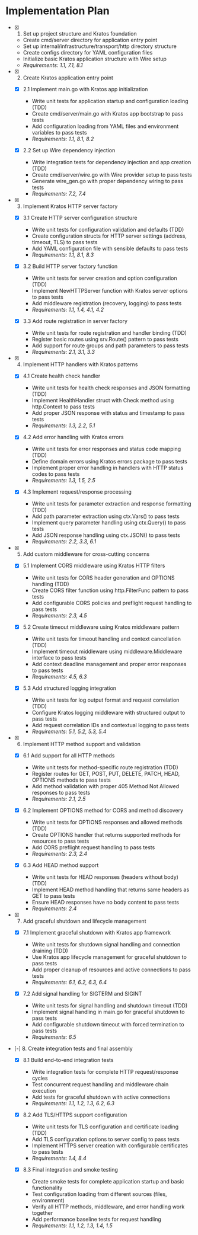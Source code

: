 # Implementation Plan

- [x] 1. Set up project structure and Kratos foundation
  - Create cmd/server directory for application entry point
  - Set up internal/infrastructure/transport/http directory structure
  - Create configs directory for YAML configuration files
  - Initialize basic Kratos application structure with Wire setup
  - _Requirements: 1.1, 7.1, 8.1_

- [x] 2. Create Kratos application entry point
  - [x] 2.1 Implement main.go with Kratos app initialization
    - Write unit tests for application startup and configuration loading (TDD)
    - Create cmd/server/main.go with Kratos app bootstrap to pass tests
    - Add configuration loading from YAML files and environment variables to pass tests
    - _Requirements: 1.1, 8.1, 8.2_

  - [x] 2.2 Set up Wire dependency injection
    - Write integration tests for dependency injection and app creation (TDD)
    - Create cmd/server/wire.go with Wire provider setup to pass tests
    - Generate wire_gen.go with proper dependency wiring to pass tests
    - _Requirements: 7.2, 7.4_

- [x] 3. Implement Kratos HTTP server factory
  - [x] 3.1 Create HTTP server configuration structure
    - Write unit tests for configuration validation and defaults (TDD)
    - Create configuration structs for HTTP server settings (address, timeout, TLS) to pass tests
    - Add YAML configuration file with sensible defaults to pass tests
    - _Requirements: 1.1, 8.1, 8.3_

  - [x] 3.2 Build HTTP server factory function
    - Write unit tests for server creation and option configuration (TDD)
    - Implement NewHTTPServer function with Kratos server options to pass tests
    - Add middleware registration (recovery, logging) to pass tests
    - _Requirements: 1.1, 1.4, 4.1, 4.2_

  - [x] 3.3 Add route registration in server factory
    - Write unit tests for route registration and handler binding (TDD)
    - Register basic routes using srv.Route() pattern to pass tests
    - Add support for route groups and path parameters to pass tests
    - _Requirements: 2.1, 3.1, 3.3_

- [x] 4. Implement HTTP handlers with Kratos patterns
  - [x] 4.1 Create health check handler
    - Write unit tests for health check responses and JSON formatting (TDD)
    - Implement HealthHandler struct with Check method using http.Context to pass tests
    - Add proper JSON response with status and timestamp to pass tests
    - _Requirements: 1.3, 2.2, 5.1_

  - [x] 4.2 Add error handling with Kratos errors
    - Write unit tests for error responses and status code mapping (TDD)
    - Define domain errors using Kratos errors package to pass tests
    - Implement proper error handling in handlers with HTTP status codes to pass tests
    - _Requirements: 1.3, 1.5, 2.5_

  - [x] 4.3 Implement request/response processing
    - Write unit tests for parameter extraction and response formatting (TDD)
    - Add path parameter extraction using ctx.Vars() to pass tests
    - Implement query parameter handling using ctx.Query() to pass tests
    - Add JSON response handling using ctx.JSON() to pass tests
    - _Requirements: 2.2, 3.3, 6.1_

- [x] 5. Add custom middleware for cross-cutting concerns
  - [x] 5.1 Implement CORS middleware using Kratos HTTP filters
    - Write unit tests for CORS header generation and OPTIONS handling (TDD)
    - Create CORS filter function using http.FilterFunc pattern to pass tests
    - Add configurable CORS policies and preflight request handling to pass tests
    - _Requirements: 2.3, 4.5_

  - [x] 5.2 Create timeout middleware using Kratos middleware pattern
    - Write unit tests for timeout handling and context cancellation (TDD)
    - Implement timeout middleware using middleware.Middleware interface to pass tests
    - Add context deadline management and proper error responses to pass tests
    - _Requirements: 4.5, 6.3_

  - [x] 5.3 Add structured logging integration
    - Write unit tests for log output format and request correlation (TDD)
    - Configure Kratos logging middleware with structured output to pass tests
    - Add request correlation IDs and contextual logging to pass tests
    - _Requirements: 5.1, 5.2, 5.3, 5.4_

- [x] 6. Implement HTTP method support and validation
  - [x] 6.1 Add support for all HTTP methods
    - Write unit tests for method-specific route registration (TDD)
    - Register routes for GET, POST, PUT, DELETE, PATCH, HEAD, OPTIONS methods to pass tests
    - Add method validation with proper 405 Method Not Allowed responses to pass tests
    - _Requirements: 2.1, 2.5_

  - [x] 6.2 Implement OPTIONS method for CORS and method discovery
    - Write unit tests for OPTIONS responses and allowed methods (TDD)
    - Create OPTIONS handler that returns supported methods for resources to pass tests
    - Add CORS preflight request handling to pass tests
    - _Requirements: 2.3, 2.4_

  - [x] 6.3 Add HEAD method support
    - Write unit tests for HEAD responses (headers without body) (TDD)
    - Implement HEAD method handling that returns same headers as GET to pass tests
    - Ensure HEAD responses have no body content to pass tests
    - _Requirements: 2.4_

- [x] 7. Add graceful shutdown and lifecycle management
  - [x] 7.1 Implement graceful shutdown with Kratos app framework
    - Write unit tests for shutdown signal handling and connection draining (TDD)
    - Use Kratos app lifecycle management for graceful shutdown to pass tests
    - Add proper cleanup of resources and active connections to pass tests
    - _Requirements: 6.1, 6.2, 6.3, 6.4_

  - [x] 7.2 Add signal handling for SIGTERM and SIGINT
    - Write unit tests for signal handling and shutdown timeout (TDD)
    - Implement signal handling in main.go for graceful shutdown to pass tests
    - Add configurable shutdown timeout with forced termination to pass tests
    - _Requirements: 6.5_

- [-] 8. Create integration tests and final assembly
  - [x] 8.1 Build end-to-end integration tests
    - Write integration tests for complete HTTP request/response cycles
    - Test concurrent request handling and middleware chain execution
    - Add tests for graceful shutdown with active connections
    - _Requirements: 1.1, 1.2, 1.3, 6.2, 6.3_

  - [x] 8.2 Add TLS/HTTPS support configuration
    - Write unit tests for TLS configuration and certificate loading (TDD)
    - Add TLS configuration options to server config to pass tests
    - Implement HTTPS server creation with configurable certificates to pass tests
    - _Requirements: 1.4, 8.4_

  - [x] 8.3 Final integration and smoke testing
    - Create smoke tests for complete application startup and basic functionality
    - Test configuration loading from different sources (files, environment)
    - Verify all HTTP methods, middleware, and error handling work together
    - Add performance baseline tests for request handling
    - _Requirements: 1.1, 1.2, 1.3, 1.4, 1.5_